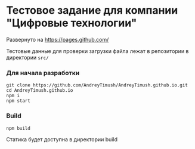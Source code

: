 # Тестовое задание для компании "Цифровые технологии"

Развернуто на https://pages.github.com/

Тестовые данные для проверки загрузки файла лежат в репозитории в директории `src/`

### Для начала разработки

```
git clone https://github.com/AndreyTimush/AndreyTimush.github.io.git
cd AndreyTimush.github.io
npm i
npm start
```

### Build

```npm build```

Статика будет доступна в директории build